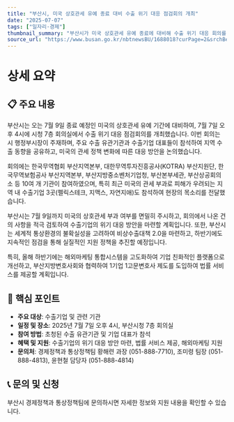 ```yaml
---
title: "부산시, 미국 상호관세 유예 종료 대비 수출 위기 대응 점검회의 개최"
date: "2025-07-07"
tags: ["일자리·경제"]
thumbnail_summary: "부산시가 미국 상호관세 유예 종료에 대비해 수출 위기 대응 회의를 개최합니다."
source_url: "https://www.busan.go.kr/nbtnewsBU/1688018?curPage=2&srchBeginDt=&srchEndDt=&srchKey=&srchText="
---
```


# 상세 요약

## 📋 주요 내용
부산시는 오는 7월 9일 종료 예정인 미국의 상호관세 유예 기간에 대비하여, 7월 7일 오후 4시에 시청 7층 회의실에서 수출 위기 대응 점검회의를 개최했습니다. 이번 회의는 시 행정부시장이 주재하며, 주요 수출 유관기관과 수출기업 대표들이 참석하여 지역 수출 동향을 공유하고, 미국의 관세 정책 변화에 따른 대응 방안을 논의했습니다.

회의에는 한국무역협회 부산지역본부, 대한무역투자진흥공사(KOTRA) 부산지원단, 한국무역보험공사 부산지역본부, 부산지방중소벤처기업청, 부산본부세관, 부산상공회의소 등 10여 개 기관이 참여하였으며, 특히 최근 미국의 관세 부과로 피해가 우려되는 지역 내 수출기업 3곳(펠릭스테크, 지맥스, 자연지애)도 참석하여 현장의 목소리를 전달했습니다.

부산시는 7월 9일까지 미국의 상호관세 부과 여부를 면밀히 주시하고, 회의에서 나온 건의 사항을 적극 검토하여 수출기업의 위기 대응 방안을 마련할 계획입니다. 또한, 부산시는 세계적 통상환경의 불확실성을 고려하여 비상수출대책 2.0을 마련하고, 하반기에도 지속적인 점검을 통해 실질적인 지원 정책을 추진할 예정입니다.

특히, 올해 하반기에는 해외마케팅 통합시스템을 고도화하여 기업 친화적인 플랫폼으로 개선하고, 부산지방변호사회와 협력하여 1기업 1고문변호사 제도를 도입하여 법률 서비스를 제공할 계획입니다.

## 🎯 핵심 포인트
- **주요 대상**: 수출기업 및 관련 기관
- **일정 및 장소**: 2025년 7월 7일 오후 4시, 부산시청 7층 회의실
- **참여 방법**: 초청된 수출 유관기관 및 기업 대표가 참석
- **혜택 및 지원**: 수출기업의 위기 대응 방안 마련, 법률 서비스 제공, 해외마케팅 지원
- **문의처**: 경제정책과 통상정책팀 황해련 과장 (051-888-7710), 조미령 팀장 (051-888-4813), 윤현철 담당자 (051-888-4814)

## 📞 문의 및 신청
부산시 경제정책과 통상정책팀에 문의하시면 자세한 정보와 지원 내용을 확인할 수 있습니다.